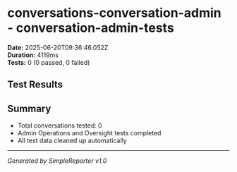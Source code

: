 # conversations-conversation-admin - conversation-admin-tests

**Date:** 2025-06-20T09:36:46.052Z  
**Duration:** 4119ms  
**Tests:** 0 (0 passed, 0 failed)

## Test Results



## Summary

- Total conversations tested: 0
- Admin Operations and Oversight tests completed
- All test data cleaned up automatically

---
*Generated by SimpleReporter v1.0*
